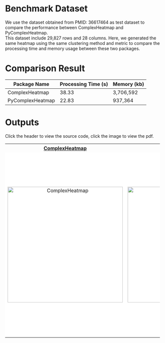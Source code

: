 # Benchmark Dataset
We use the dataset obtained from PMID: 36617464 as test dataset to compare the performance between ComplexHeatmap and PyComplexHeatmap.
<br>
This dataset include 29,827 rows and 28 columns. Here, we generated the same heatmap using the same clustering method and metric to compare the processing time and memory usage between these two packages.

# Comparison Result
| Package Name     | Processing Time (s) | Memory (kb) |
| ---------------- | ------------------- | ----------- |
| ComplexHeatmap   | 38.33               | 3,706,592   |
| PyComplexHeatmap | 22.83               |   937,364   |

# Outputs
Click the header to view the source code, click the image to view the pdf.
<table>
    <tr>
        <th><a href="heatmap.R">ComplexHeatmap</a></th>
        <th><a href="heatmap.py">PyComplexHeatmap</a></th>
    </tr>
    <tr style="height: 600px">
        <td style="width:33%; background-color:white;text-align:center; vertical-align:middle">
            <a href="ComplexHeatmap.pdf">
                <img src="ComplexHeatmap.png" title="ComplexHeatmap" align="center" width="375px">
            </a>
        </td>
        <td style="width:33%; background-color:white;text-align:center; vertical-align:middle">
            <a href="PyComplexHeatmap.pdf">
                <img src="PyComplexHeatmap.png" title="PyComplexHeatmap" align="center" width="375px">
            </a>
        </td>
    </tr>
</table>